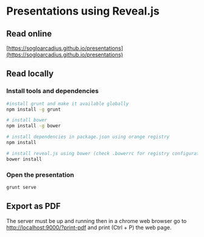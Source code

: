 # Presentations using Reveal.js

## Read online

[https://sogloarcadius.github.io/presentations](https://sogloarcadius.github.io/presentations)

## Read locally

### Install tools and dependencies

```sh
#install grunt and make it available globally
npm install -g grunt

# install bower
npm install -g bower

# install dependencies in package.json using orange registry
npm install

# install reveal.js using bower (check .bowerrc for registry configuration)
bower install
```

### Open the presentation

```sh
grunt serve
```

## Export as PDF

The server must be up and running then in a chrome web browser go to [http://localhost:9000/?print-pdf](http://localhost:9000/?print-pdf) and print (Ctrl + P) the web page.








